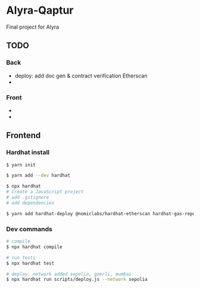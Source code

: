 # Alyra-Qaptur
Final project for Alyra

## TODO
### Back
* deploy: add doc gen & contract verification Etherscan
* 
### Front
* 
* 

## Frontend
### Hardhat install
```bash
$ yarn init

$ yarn add --dev hardhat

$ npx hardhat
# Create a JavaScript project
# add .gitignore
# add dependencies

$ yarn add hardhat-deploy @nomiclabs/hardhat-etherscan hardhat-gas-reporter solidity-coverage hardhat-docgen
```

### Dev commands
```bash
# compile
$ npx hardhat compile

# run tests
$ npx hardhat test

# deploy: network added sepolia, goerli, mumbai
$ npx hardhat run scripts/deploy.js --network sepolia



```



